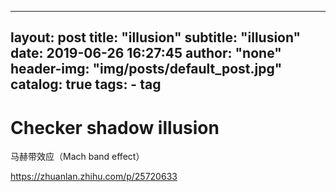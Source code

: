 
---
layout:     post
title:      "illusion"
subtitle:   "illusion"
date:       2019-06-26 16:27:45
author:     "none"
header-img: "img/posts/default_post.jpg"
catalog: true
tags:
    - tag
---


# Checker shadow illusion


马赫带效应（Mach band effect）

https://zhuanlan.zhihu.com/p/25720633
